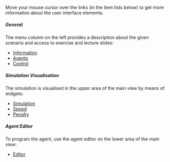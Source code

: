 Move your mouse cursor over the links (in the item lists below) to get more information about the user interface elements.

##### General

The menu column on the left provides a description about the given scenario and access to exercise and lecture slides:

* <a class="helptooltip" data-targetid="information"  data-backdrop="false" data-position="right" data-deletebg="true" data-content="This menu provides information regarding theoretical and practical aspects of multi-agent systems" href="#">Information</a>
* <a class="helptooltip" data-targetid="agents"  data-backdrop="false" data-position="right" data-deletebg="true" data-content="This menu shows created and available agents. The active agent for the next run can be chosen via context menu (right-click on the desired agent)." href="#">Agents</a>
* <a class="helptooltip" data-targetid="footer-buttons"  data-backdrop="false" data-position="top" data-deletebg="false" data-content="The control elements allow starting, stopping, cancelling and shutdown of the simulation" href="#">Control</a>


##### Simulation Visualisation

The simulation is visualised in the upper area of the main view by means of widgets:

* <a class="helptooltip" data-targetid="widget-simulation"  data-backdrop="true" data-position="bottom" data-deletebg="false" data-content="This widget provides a live view on the simulation environment, i.e. your car behaving as implemented in the active agent script." href="#">Simulation</a>
* <a class="helptooltip" data-targetid="widget-speed"  data-backdrop="true" data-position="bottom" data-deletebg="false" data-content="This widget displays the current velocity of the vehicle." href="#">Speed</a>
* <a class="helptooltip" data-targetid="widget-penalty"  data-backdrop="true" data-position="bottom" data-deletebg="false" data-content="This widget display the score, i.e. penalty of previous runs." href="#">Penalty</a>


##### Agent Editor

To program the agent, use the agent editor on the lower area of the main view:

* <a class="helptooltip" data-targetid="widget-editor"  data-backdrop="true" data-position="top" data-deletebg="false" data-content="The agent-editor allows the programming of the agent behaviour with the language Agentspeak(L++)." href="#">Editor</a>
